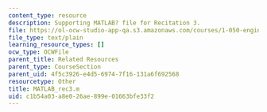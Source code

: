 ```yaml
---
content_type: resource
description: Supporting MATLAB? file for Recitation 3.
file: https://ol-ocw-studio-app-qa.s3.amazonaws.com/courses/1-050-engineering-mechanics-i-fall-2007/c1b54a03a8e026ae899e01663bfe33f2_MATLAB_rec3.m
file_type: text/plain
learning_resource_types: []
ocw_type: OCWFile
parent_title: Related Resources
parent_type: CourseSection
parent_uid: 4f5c3926-e4d5-6974-7f16-131a6f692568
resourcetype: Other
title: MATLAB_rec3.m
uid: c1b54a03-a8e0-26ae-899e-01663bfe33f2
---
```

